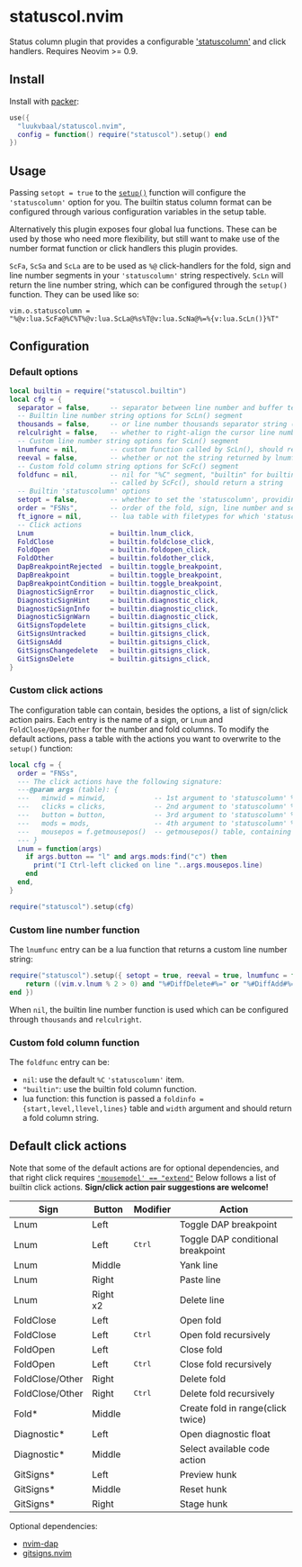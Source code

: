 # statuscol.nvim

Status column plugin that provides a configurable ['statuscolumn'](https://neovim.io/doc/user/options.html#'statuscolumn') and click handlers.
Requires Neovim >= 0.9.

<!-- panvimdoc-ignore-start -->

## Install

Install with [packer](https://github.com/wbthomason/packer.nvim):

```lua
use({
  "luukvbaal/statuscol.nvim",
  config = function() require("statuscol").setup() end
})
```

<!-- panvimdoc-ignore-end -->

## Usage

Passing `setopt = true` to the [`setup()`](#Configuration) function will configure the `'statuscolumn'` option for you.
The builtin status column format can be configured through various configuration variables in the setup table.

Alternatively this plugin exposes four global lua functions. These can be used by those who need more flexibility, but still want to make use of the number format function or click handlers this plugin provides.

`ScFa`, `ScSa` and `ScLa` are to be used as `%@` click-handlers for the fold, sign and line number segments in your `'statuscolumn'` string respectively. `ScLn` will return the line number string, which can be configured through the `setup()` function. They can be used like so:

    vim.o.statuscolumn = "%@v:lua.ScFa@%C%T%@v:lua.ScLa@%s%T@v:lua.ScNa@%=%{v:lua.ScLn()}%T"

## Configuration

### Default options

```lua
local builtin = require("statuscol.builtin")
local cfg = {
  separator = false,     -- separator between line number and buffer text ("│" or extra " " padding)
  -- Builtin line number string options for ScLn() segment
  thousands = false,     -- or line number thousands separator string ("." / ",")
  relculright = false,   -- whether to right-align the cursor line number with 'relativenumber' set
  -- Custom line number string options for ScLn() segment
  lnumfunc = nil,        -- custom function called by ScLn(), should return a string
  reeval = false,        -- whether or not the string returned by lnumfunc should be reevaluated
  -- Custom fold column string options for ScFc() segment
  foldfunc = nil,        -- nil for "%C" segment, "builtin" for builtin function, or custom function
                         -- called by ScFc(), should return a string
  -- Builtin 'statuscolumn' options
  setopt = false,        -- whether to set the 'statuscolumn', providing builtin click actions
  order = "FSNs",        -- order of the fold, sign, line number and separator segments
  ft_ignore = nil,       -- lua table with filetypes for which 'statuscolumn' will be unset
  -- Click actions
  Lnum                   = builtin.lnum_click,
  FoldClose              = builtin.foldclose_click,
  FoldOpen               = builtin.foldopen_click,
  FoldOther              = builtin.foldother_click,
  DapBreakpointRejected  = builtin.toggle_breakpoint,
  DapBreakpoint          = builtin.toggle_breakpoint,
  DapBreakpointCondition = builtin.toggle_breakpoint,
  DiagnosticSignError    = builtin.diagnostic_click,
  DiagnosticSignHint     = builtin.diagnostic_click,
  DiagnosticSignInfo     = builtin.diagnostic_click,
  DiagnosticSignWarn     = builtin.diagnostic_click,
  GitSignsTopdelete      = builtin.gitsigns_click,
  GitSignsUntracked      = builtin.gitsigns_click,
  GitSignsAdd            = builtin.gitsigns_click,
  GitSignsChangedelete   = builtin.gitsigns_click,
  GitSignsDelete         = builtin.gitsigns_click,
}
```

### Custom click actions

The configuration table can contain, besides the options, a list of sign/click action pairs.
Each entry is the name of a sign, or `Lnum` and `FoldClose/Open/Other` for the number and fold columns.
To modify the default actions, pass a table with the actions you want to overwrite to the `setup()` function:

```lua
local cfg = {
  order = "FNSs",
  --- The click actions have the following signature:
  ---@param args (table): {
  ---   minwid = minwid,            -- 1st argument to 'statuscolumn' %@ callback
  ---   clicks = clicks,            -- 2nd argument to 'statuscolumn' %@ callback
  ---   button = button,            -- 3rd argument to 'statuscolumn' %@ callback
  ---   mods = mods,                -- 4th argument to 'statuscolumn' %@ callback
  ---   mousepos = f.getmousepos()  -- getmousepos() table, containing clicked line number/window id etc.
  --- }
  Lnum = function(args)
    if args.button == "l" and args.mods:find("c") then
      print("I Ctrl-left clicked on line "..args.mousepos.line)
    end
  end,
}

require("statuscol").setup(cfg)
```

### Custom line number function

The `lnumfunc` entry can be a lua function that returns a custom line number string:

```lua
require("statuscol").setup({ setopt = true, reeval = true, lnumfunc = function()
    return ((vim.v.lnum % 2 > 0) and "%#DiffDelete#%=" or "%#DiffAdd#%=")..vim.v.lnum
end })
```

When `nil`, the builtin line number function is used which can be configured through `thousands` and `relculright`.

### Custom fold column function

The `foldfunc` entry can be:
* `nil`: use the default `%C` `'statuscolumn'` item.
* `"builtin"`: use the builtin fold column function.
* lua function: this function is passed a `foldinfo = {start,level,llevel,lines}` table and `width` argument and should return a fold column string.

## Default click actions

Note that some of the default actions are for optional dependencies, and that right click requires [`'mousemodel' == "extend"`](https://neovim.io/doc/user/options.html#'mousem')
Below follows a list of builtin click actions.
**Sign/click action pair suggestions are welcome!**

|Sign|Button|Modifier|Action|
|----|------|--------|------|
|Lnum|Left||Toggle DAP breakpoint|
|Lnum|Left|<kbd>Ctrl</kbd>|Toggle DAP conditional breakpoint|
|Lnum|Middle||Yank line|
|Lnum|Right||Paste line|
|Lnum|Right x2||Delete line|
|FoldClose|Left||Open fold|
|FoldClose|Left|<kbd>Ctrl</kbd>|Open fold recursively|
|FoldOpen|Left||Close fold|
|FoldOpen|Left|<kbd>Ctrl</kbd>|Close fold recursively|
|FoldClose/Other|Right||Delete fold|
|FoldClose/Other|Right|<kbd>Ctrl</kbd>|Delete fold recursively|
|Fold*|Middle||Create fold in range(click twice)|
|Diagnostic*|Left||Open diagnostic float|
|Diagnostic*|Middle||Select available code action|
|GitSigns*|Left||Preview hunk|
|GitSigns*|Middle||Reset hunk|
|GitSigns*|Right||Stage hunk|

Optional dependencies:
* [nvim-dap](https://github.com/mfussenegger/nvim-dap)
* [gitsigns.nvim](https://github.com/lewis6991/gitsigns.nvim)
